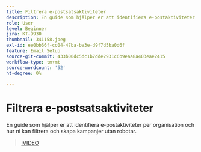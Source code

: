 ```yaml
---
title: Filtrera e-postsatsaktiviteter
description: En guide som hjälper er att identifiera e-postaktiviteter per organisation och hur ni kan filtrera och skapa kampanjer utan robotar.
role: User
level: Beginner
jira: KT-9930
thumbnail: 341158.jpeg
exl-id: ee0bb66f-cc04-47ba-ba3e-d9f7d5ba0d6f
feature: Email Setup
source-git-commit: 433b00dc5dc1b7dde2931c6b9eaa8a403eae2415
workflow-type: tm+mt
source-wordcount: '52'
ht-degree: 0%

---
```


# Filtrera e-postsatsaktiviteter

En guide som hjälper er att identifiera e-postaktiviteter per organisation och hur ni kan filtrera och skapa kampanjer utan robotar.

>[!VIDEO](https://video.tv.adobe.com/v/341158/?quality=12&learn=on)
